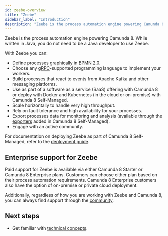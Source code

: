 ```yaml
---
id: zeebe-overview
title: "Zeebe"
sidebar_label: "Introduction"
description: "Zeebe is the process automation engine powering Camunda 8."
---
```


Zeebe is the process automation engine powering Camunda 8. While written in Java, you do not need to be a Java developer to use Zeebe.

With Zeebe you can:

- Define processes graphically in [BPMN 2.0](../modeler/bpmn/bpmn-coverage.md).
- Choose any [gRPC](/apis-tools/zeebe-api/grpc.md)-supported programming language to implement your workers.
- Build processes that react to events from Apache Kafka and other messaging platforms.
- Use as part of a software as a service (SaaS) offering with Camunda 8 or deploy with Docker and Kubernetes (in the cloud or on-premise) with Camunda 8 Self-Managed.
- Scale horizontally to handle very high throughput.
- Rely on fault tolerance and high availability for your processes.
- Export processes data for monitoring and analysis (available through the [exporters](../../self-managed/zeebe-deployment/exporters/exporters.md) added in Camunda 8 Self-Managed).
- Engage with an active community.

For documentation on deploying Zeebe as part of Camunda 8 Self-Managed, refer to the [deployment guide](../../self-managed/zeebe-deployment/zeebe-installation.md).

## Enterprise support for Zeebe

Paid support for Zeebe is available via either Camunda 8 Starter or Camunda 8 Enterprise plans. Customers can choose either plan based on their process automation requirements. Camunda 8 Enterprise customers also have the option of on-premise or private cloud deployment.

Additionally, regardless of how you are working with Zeebe and Camunda 8, you can always find support through the [community](/contact/).

## Next steps

- Get familiar with [technical concepts](technical-concepts/technical-concepts-overview.md).
